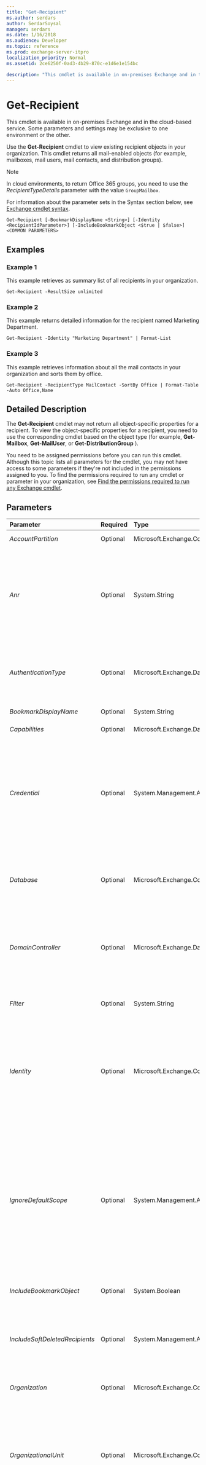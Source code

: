 ```yaml
---
title: "Get-Recipient"
ms.author: serdars
author: SerdarSoysal
manager: serdars
ms.date: 1/16/2018
ms.audience: Developer
ms.topic: reference
ms.prod: exchange-server-itpro
localization_priority: Normal
ms.assetid: 2ce6250f-0ad3-4b29-870c-e1d6e1e154bc

description: "This cmdlet is available in on-premises Exchange and in the cloud-based service. Some parameters and settings may be exclusive to one environment or the other."
---
```


# Get-Recipient

This cmdlet is available in on-premises Exchange and in the cloud-based service. Some parameters and settings may be exclusive to one environment or the other. 
  
Use the **Get-Recipient** cmdlet to view existing recipient objects in your organization. This cmdlet returns all mail-enabled objects (for example, mailboxes, mail users, mail contacts, and distribution groups).
  
> [!NOTE]
> In cloud environments, to return Office 365 groups, you need to use the _RecipientTypeDetails_ parameter with the value `GroupMailbox`. 
  
For information about the parameter sets in the Syntax section below, see [Exchange cmdlet syntax](https://technet.microsoft.com/library/bb123552.aspx). 
  
```
Get-Recipient [-BookmarkDisplayName <String>] [-Identity <RecipientIdParameter>] [-IncludeBookmarkObject <$true | $false>] <COMMON PARAMETERS>

```

## Examples
<a name="Examples"> </a>

### Example 1

This example retrieves as summary list of all recipients in your organization.
  
```
Get-Recipient -ResultSize unlimited
```

### Example 2

This example returns detailed information for the recipient named Marketing Department.
  
```
Get-Recipient -Identity "Marketing Department" | Format-List
```

### Example 3

This example retrieves information about all the mail contacts in your organization and sorts them by office.
  
```
Get-Recipient -RecipientType MailContact -SortBy Office | Format-Table -Auto Office,Name
```

## Detailed Description
<a name="DetailedDescription"> </a>

 The **Get-Recipient** cmdlet may not return all object-specific properties for a recipient. To view the object-specific properties for a recipient, you need to use the corresponding cmdlet based on the object type (for example, **Get-Mailbox**, **Get-MailUser**, or **Get-DistributionGroup** ).
  
You need to be assigned permissions before you can run this cmdlet. Although this topic lists all parameters for the cmdlet, you may not have access to some parameters if they're not included in the permissions assigned to you. To find the permissions required to run any cmdlet or parameter in your organization, see [Find the permissions required to run any Exchange cmdlet](https://technet.microsoft.com/library/mt432940.aspx).
  
## Parameters
<a name="DetailedDescription"> </a>

|**Parameter**|**Required**|**Type**|**Description**|
|:-----|:-----|:-----|:-----|
| _AccountPartition_ <br/> |Optional  <br/> |Microsoft.Exchange.Configuration.Tasks.AccountPartitionIdParameter  <br/> |This parameter is reserved for internal Microsoft use.  <br/> |
| _Anr_ <br/> |Optional  <br/> |System.String  <br/> | The _Anr_ parameter specifies a string on which to perform an ambiguous name resolution (ANR) search. You can specify a partial string and search for objects with an attribute that matches that string. The default attributes searched are: <br/> **CommonName (CN)** <br/> **DisplayName** <br/> **FirstName** <br/> **LastName** <br/> **Alias** <br/> |
| _AuthenticationType_ <br/> |Optional  <br/> |Microsoft.Exchange.Data.Directory.AuthenticationType  <br/> | This parameter is available only in the cloud-based service. <br/>  The _AuthenticationType_ parameter specifies the recipient by authentication type. Use one of the following values: <br/>  `Federated` <br/>  `Managed` <br/> |
| _BookmarkDisplayName_ <br/> |Optional  <br/> |System.String  <br/> |This parameter is reserved for internal Microsoft use.  <br/> |
| _Capabilities_ <br/> |Optional  <br/> |Microsoft.Exchange.Data.MultiValuedProperty  <br/> |This parameter is reserved for internal Microsoft use.  <br/> |
| _Credential_ <br/> |Optional  <br/> |System.Management.Automation.PSCredential  <br/> |This parameter is available only in on-premises Exchange.  <br/> The _Credential_ parameter specifies the user name and password that's used to run this command. Typically, you use this parameter in scripts or when you need to provide different credentials that have the required permissions. <br/> This parameter requires the creation and passing of a credential object. This credential object is created by using the **Get-Credential** cmdlet. For more information, see[Get-Credential](https://go.microsoft.com/fwlink/p/?linkId=142122).  <br/> |
| _Database_ <br/> |Optional  <br/> |Microsoft.Exchange.Configuration.Tasks.DatabaseIdParameter  <br/> |This parameter is available only in on-premises Exchange.  <br/> The _Database_ parameter specifies a mailbox database. Use this parameter to return all recipients stored on a specific mailbox database. Use the mailbox database _Name_ property as the value for this parameter. <br/> |
| _DomainController_ <br/> |Optional  <br/> |Microsoft.Exchange.Data.Fqdn  <br/> |This parameter is available only in on-premises Exchange.  <br/> The _DomainController_ parameter specifies the domain controller that's used by this cmdlet to read data from or write data to Active Directory. You identify the domain controller by its fully qualified domain name (FQDN). For example, `dc01.contoso.com`.  <br/> |
| _Filter_ <br/> |Optional  <br/> |System.String  <br/> |The _Filter_ parameter indicates the OPath filter used to filter recipients. <br/> For more information about the filterable properties, see [Filterable properties for the -Filter parameter](https://technet.microsoft.com/library/bb738155.aspx).  <br/> |
| _Identity_ <br/> |Optional  <br/> |Microsoft.Exchange.Configuration.Tasks.RecipientIdParameter  <br/> | The _Identity_ parameter specifies the recipient object that you want to view. You can use any value that uniquely identifies the recipient. <br/>  For example: <br/>  Name <br/>  Display name <br/>  Alias <br/>  Distinguished name (DN) <br/>  Canonical DN <br/>  Email address <br/>  GUID <br/> |
| _IgnoreDefaultScope_ <br/> |Optional  <br/> |System.Management.Automation.SwitchParameter  <br/> | This parameter is available only in on-premises Exchange. <br/>  The _IgnoreDefaultScope_ switch tells the command to ignore the default recipient scope setting for the Exchange Management Shell session, and to use the entire forest as the scope. This allows the command to access Active Directory objects that aren't currently available in the default scope. <br/>  Using the _IgnoreDefaultScope_ switch introduces the following restrictions: <br/>  You can't use the _DomainController_ parameter. The command uses an appropriate global catalog server automatically. <br/>  You can only use the DN for the _Identity_ parameter. Other forms of identification, such as alias or GUID, aren't accepted. <br/> |
| _IncludeBookmarkObject_ <br/> |Optional  <br/> |System.Boolean  <br/> |This parameter is reserved for internal Microsoft use.  <br/> |
| _IncludeSoftDeletedRecipients_ <br/> |Optional  <br/> |System.Management.Automation.SwitchParameter  <br/> |The _IncludeSoftDeletedRecipients_switch specifies whether to include soft deleted recipients in the results. You don't need to specify a value with this switch.  <br/> This switch is required to return soft-deleted recipients.  <br/> Soft-deleted recipients are deleted recipients that are still recoverable.  <br/> |
| _Organization_ <br/> |Optional  <br/> |Microsoft.Exchange.Configuration.Tasks.OrganizationIdParameter  <br/> |This parameter is reserved for internal Microsoft use.  <br/> |
| _OrganizationalUnit_ <br/> |Optional  <br/> |Microsoft.Exchange.Configuration.Tasks.OrganizationalUnitIdParameter  <br/> | The _OrganizationalUnit_ parameter filters the results based on the object's location in Active Directory. Only objects that exist in the specified location are returned. Valid input for this parameter is an organizational unit (OU) or domain that's visible using the **Get-OrganizationalUnit** cmdlet. You can use any value that uniquely identifies the OU or domain. For example: <br/>  Name <br/>  Canonical name <br/>  Distinguished name (DN) <br/>  GUID <br/> |
| _Properties_ <br/> |Optional  <br/> |System.String[]  <br/> |This parameter is reserved for internal Microsoft use.  <br/> |
| _PropertySet_ <br/> |Optional  <br/> |Microsoft.Exchange.Data.Directory.Management.PropertySet  <br/> |This parameter is reserved for internal Microsoft use.  <br/> |
| _ReadFromDomainController_ <br/> |Optional  <br/> |System.Management.Automation.SwitchParameter  <br/> |This parameter is available only in on-premises Exchange.  <br/> The _ReadFromDomainController_ switch specifies that information should be read from a domain controller in the user's domain. If you run the command `Set-AdServerSettings -ViewEntireForest $true` to include all objects in the forest and you don't use the _ReadFromDomainController_ switch, it's possible that information will be read from a global catalog that has outdated information. When you use the _ReadFromDomainController_ switch, multiple reads might be necessary to get the information. You don't have to specify a value with this switch. <br/> > [!NOTE]> By default, the recipient scope is set to the domain that hosts your Exchange servers.           |
| _RecipientPreviewFilter_ <br/> |Optional  <br/> |System.String  <br/> |The _RecipientPreviewFilter_ parameter specifies a recipient filter that would define the recipients returned by this command. You can create a custom recipient filter for a dynamic distribution group, an address list, or an email address policy. To verify that the recipient filter you specified will return the recipients you want, you can pass the OPATH filter specified in the **RecipientFilter** property for that dynamic distribution group, address list, or email address policy to the _RecipientPreviewFilter_ parameter and preview the list of recipients. <br/> |
| _RecipientType_ <br/> |Optional  <br/> |Microsoft.Exchange.Data.Directory.Recipient.RecipientType[]  <br/> | The _RecipientType_ parameter filters the results by the specified recipient type. Valid values are: <br/>  `DynamicDistributionGroup` <br/>  `MailContact` <br/>  `MailNonUniversalGroup` <br/>  `MailUniversalDistributionGroup` <br/>  `MailUniversalSecurityGroup` <br/>  `MailUser` <br/>  `PublicFolder` <br/>  `UserMailbox` <br/>  You can specify multiple values separated by commas. <br/> |
| _RecipientTypeDetails_ <br/> |Optional  <br/> |Microsoft.Exchange.Data.Directory.Recipient.RecipientTypeDetails[]  <br/> | The _RecipientTypeDetails_parameter filters the results by the specified recipient subtype. Valid values are:  <br/>  `DiscoveryMailbox` <br/>  `DynamicDistributionGroup` <br/>  `EquipmentMailbox` <br/>  `GroupMailbox` <br/>  `GuestMailUser` <br/>  `LegacyMailbox` <br/>  `LinkedMailbox` <br/>  `LinkedRoomMailbox` <br/>  `MailContact` <br/>  `MailForestContact` <br/>  `MailNonUniversalGroup` <br/>  `MailUniversalDistributionGroup` <br/>  `MailUniversalSecurityGroup` <br/>  `MailUser` <br/>  `PublicFolder` <br/>  `PublicFolderMailbox` <br/>  `RemoteEquipmentMailbox` <br/>  `RemoteRoomMailbox` <br/>  `RemoteSharedMailbox` <br/>  `RemoteTeamMailbox` <br/>  `RemoteUserMailbox` <br/>  `RoomList` <br/>  `RoomMailbox` <br/>  `SchedulingMailbox` <br/>  `SharedMailbox` <br/>  `TeamMailbox` <br/>  `UserMailbox` <br/>  You can specify multiple values separated by commas. <br/>  The value of the _RecipientType_ parameter affects the values that you can use for this parameter. For example, if you use the _RecipientType_ value `MailContact`, you can't use the value  `UserMailbox` for this parameter. You'll receive the error: `None of the specified RecipientTypeDetails are included in any specified recipient type`.  <br/> |
| _ResultSize_ <br/> |Optional  <br/> |Microsoft.Exchange.Data.Unlimited  <br/> |The _ResultSize_ parameter specifies the maximum number of results to return. If you want to return all requests that match the query, use `unlimited` for the value of this parameter. The default value is `1000`.  <br/> |
| _SortBy_ <br/> |Optional  <br/> |System.String  <br/> | The _SortBy_ parameter specifies the property to sort the results by. You can sort by only one property at a time. The results are sorted in ascending order. <br/>  If the default view doesn't include the property you're sorting by, you can append the command with `| Format-Table -Auto <Property1>,<Property2>...` to create a new view that contains all of the properties that you want to see. Wildcards (*) in the property names are supported. <br/>  You can sort by the following properties: <br/> **Name** <br/> **DisplayName** <br/> **Alias** <br/> **City** <br/> **FirstName** <br/> **LastName** <br/> **Office** <br/> **ServerLegacyDN** <br/> |
   
## Input Types
<a name="InputTypes"> </a>

To see the input types that this cmdlet accepts, see [Cmdlet Input and Output Types](http://go.microsoft.com/fwlink/p/?linkId=616387). If the Input Type field for a cmdlet is blank, the cmdlet doesn't accept input data. 
  
## Return Types
<a name="ReturnTypes"> </a>

To see the return types, which are also known as output types, that this cmdlet accepts, see [Cmdlet Input and Output Types](http://go.microsoft.com/fwlink/p/?linkId=616387). If the Output Type field is blank, the cmdlet doesn't return data. 
  

